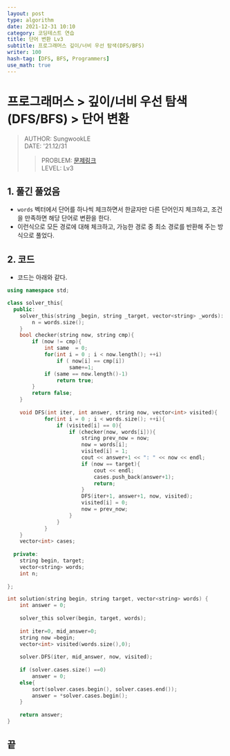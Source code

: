 ```yaml
---
layout: post
type: algorithm
date: 2021-12-31 10:10
category: 코딩테스트 연습
title: 단어 변환 Lv3
subtitle: 프로그래머스 깊이/너비 우선 탐색(DFS/BFS)
writer: 100
hash-tag: [DFS, BFS, Programmers]
use_math: true
---
```


# 프로그래머스 > 깊이/너비 우선 탐색(DFS/BFS) > 단어 변환
> AUTHOR: SungwookLE    
> DATE: '21.12/31  
>> PROBLEM: [문제링크](https://programmers.co.kr/learn/courses/30/lessons/43163)  
>> LEVEL: Lv3    

## 1. 풀긴 풀었음 
- `words` 벡터에서 단어를 하나씩 체크하면서 한글자만 다른 단어인지 체크하고, 조건을 만족하면 해당 단어로 변환을 한다.
- 이런식으로 모든 경로에 대해 체크하고, 가능한 경로 중 최소 경로를 반환해 주는 방식으로 풀었다.

## 2. 코드
- 코드는 아래와 같다.

```c++
using namespace std;

class solver_this{
  public:
    solver_this(string _begin, string _target, vector<string> _words): begin(_begin), target(_target), words(_words){
        n = words.size();
    }
    bool checker(string now, string cmp){
        if (now != cmp){
            int same  = 0;
            for(int i = 0 ; i < now.length(); ++i)
                if ( now[i] == cmp[i])
                    same+=1;
            if (same == now.length()-1)
                return true;
        }
        return false;
    }
    
    void DFS(int iter, int answer, string now, vector<int> visited){
            for(int i = 0 ; i < words.size(); ++i){
                if (visited[i] == 0){
                    if (checker(now, words[i])){
                        string prev_now = now;
                        now = words[i];
                        visited[i] = 1;
                        cout << answer+1 << ": " << now << endl;
                        if (now == target){
                            cout << endl;
                            cases.push_back(answer+1);
                            return;
                        }
                        DFS(iter+1, answer+1, now, visited);
                        visited[i] = 0;
                        now = prev_now;
                    }
                }
            }
    }
    vector<int> cases;
    
  private:
    string begin, target;
    vector<string> words;
    int n;
    
};

int solution(string begin, string target, vector<string> words) {
    int answer = 0;
    
    solver_this solver(begin, target, words);
    
    int iter=0, mid_answer=0;
    string now =begin;
    vector<int> visited(words.size(),0);
        
    solver.DFS(iter, mid_answer, now, visited);
    
    if (solver.cases.size() ==0)
        answer = 0;
    else{
        sort(solver.cases.begin(), solver.cases.end());
        answer = *solver.cases.begin();
    }
    
    return answer;
}
```

## 끝